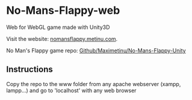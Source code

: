 # No-Mans-Flappy-web
Web for WebGL game made with Unity3D

Visit the website: [nomansflappy.metinu.com](http://nomansflappy.metinu.com/).

No Man's Flappy game repo: [Github/Maximetinu/No-Mans-Flappy-Unity](https://github.com/Maximetinu/No-Mans-Flappy-Unity)

## Instructions
Copy the repo to the www folder from any apache webserver (xampp, lampp...) and go to 'localhost' with any web browser
